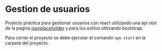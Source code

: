 # Gestion de usuarios

Projecto practica para gestionar usuarios con react utilizando una api rest de la pagina [jsonplaceholder](https://jsonplaceholder.typicode.com/) y para los estilos utilizando bootstrap.

Para correr el proyecto se debe ejecutar el comando `npm start` en la carpeta del proyecto.